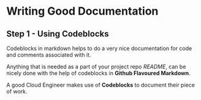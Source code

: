 # Writing Good Documentation

## Step 1 - Using Codeblocks

Codeblocks in markdown helps to do a very nice documentation for code and comments associated with it. 

Anything that is needed as a part of your project repo *README*, can be nicely done with the help of codeblocks in **Github Flavoured Markdown**.

A good Cloud Engineer makes use of **Codeblocks** to document their piece of work.
